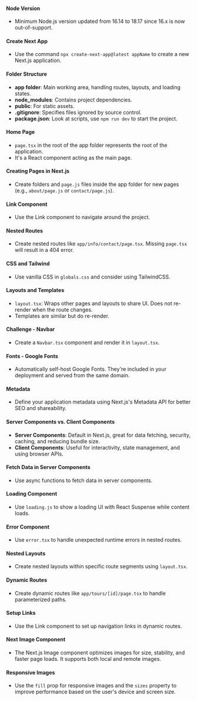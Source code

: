 

#### Node Version
- Minimum Node.js version updated from 16.14 to 18.17 since 16.x is now out-of-support.

#### Create Next App
- Use the command `npx create-next-app@latest appName` to create a new Next.js application.

#### Folder Structure
- **app folder**: Main working area, handling routes, layouts, and loading states.
- **node_modules**: Contains project dependencies.
- **public**: For static assets.
- **.gitignore**: Specifies files ignored by source control.
- **package.json**: Look at scripts, use `npm run dev` to start the project.

#### Home Page
- `page.tsx` in the root of the app folder represents the root of the application.
- It's a React component acting as the main page.

#### Creating Pages in Next.js
- Create folders and `page.js` files inside the app folder for new pages (e.g., `about/page.js` or `contact/page.js`).

#### Link Component
- Use the Link component to navigate around the project.

#### Nested Routes
- Create nested routes like `app/info/contact/page.tsx`. Missing `page.tsx` will result in a 404 error.

#### CSS and Tailwind
- Use vanilla CSS in `globals.css` and consider using TailwindCSS.

#### Layouts and Templates
- `layout.tsx`: Wraps other pages and layouts to share UI. Does not re-render when the route changes.
- Templates are similar but do re-render.

#### Challenge - Navbar
- Create a `Navbar.tsx` component and render it in `layout.tsx`.

#### Fonts - Google Fonts
- Automatically self-host Google Fonts. They're included in your deployment and served from the same domain.

#### Metadata
- Define your application metadata using Next.js's Metadata API for better SEO and shareability.

#### Server Components vs. Client Components
- **Server Components**: Default in Next.js, great for data fetching, security, caching, and reducing bundle size.
- **Client Components**: Useful for interactivity, state management, and using browser APIs.

#### Fetch Data in Server Components
- Use async functions to fetch data in server components.

#### Loading Component
- Use `loading.js` to show a loading UI with React Suspense while content loads.

#### Error Component
- Use `error.tsx` to handle unexpected runtime errors in nested routes.

#### Nested Layouts
- Create nested layouts within specific route segments using `layout.tsx`.

#### Dynamic Routes
- Create dynamic routes like `app/tours/[id]/page.tsx` to handle parameterized paths.

#### Setup Links
- Use the Link component to set up navigation links in dynamic routes.

#### Next Image Component
- The Next.js Image component optimizes images for size, stability, and faster page loads. It supports both local and remote images.

#### Responsive Images
- Use the `fill` prop for responsive images and the `sizes` property to improve performance based on the user's device and screen size.